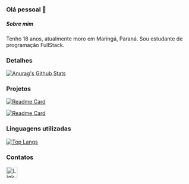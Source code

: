 ### Olá pessoal 👋

##### Sobre mim
Tenho 18 anos, atualmente moro em Maringá, Paraná. 
Sou estudante de programação FullStack.

### Detalhes

[![Anurag's Github Stats](https://github-readme-stats.vercel.app/api?username=ygorfeltrin&show_icons=true&theme=dark)](https://github.com/anuraghazra/github-readme-stats)

### Projetos

[![Readme Card](https://github-readme-stats.vercel.app/api/pin/?username=ygorfeltrin&repo=MarioJump-Game&theme=dark)](https://github.com/anuraghazra/github-readme-stats)

[![Readme Card](https://github-readme-stats.vercel.app/api/pin/?username=ygorfeltrin&repo=LeagueOfLegends-Login&theme=dark)](https://github.com/anuraghazra/github-readme-stats)

### Linguagens utilizadas

[![Top Langs](https://github-readme-stats.vercel.app/api/top-langs/?username=ygorfeltrin&layout=compact)](https://github.com/anuraghazra/github-readme-stats)

### Contatos

[<img src='https://img.shields.io/badge/LinkedIn-0077B5?style=for-the-badge&logo=linkedin&logoColor=white' alt='Linkedin' height='30' >](https://www.linkedin.com/in/ygorfeltrin/)
